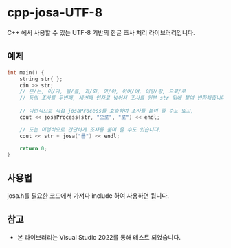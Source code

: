 # cpp-josa-UTF-8
C++ 에서 사용할 수 있는 UTF-8 기반의 한글 조사 처리 라이브러리입니다.

## 예제
```cpp
int main() {
	string str{ };
	cin >> str;
	// 은/는, 이/가, 을/를, 과/와, 아/야, 이여/여, 이랑/랑, 으로/로
	// 등의 조사를 두번째, 세번째 인자로 넣어서 조사를 원본 str 뒤에 붙여 반환해줍니다.
	
	// 이런식으로 직접 josaProcess를 호출하여 조사를 붙여 줄 수도 있고,
	cout << josaProcess(str, "으로", "로") << endl;

	// 또는 이런식으로 간단하게 조사를 붙여 줄 수도 있습니다.
	cout << str + josa("를") << endl;

	return 0;
}
```

## 사용법
josa.h를 필요한 코드에서 가져다 include 하여 사용하면 됩니다.

## 참고
- 본 라이브러리는 Visual Studio 2022를 통해 테스트 되었습니다.

